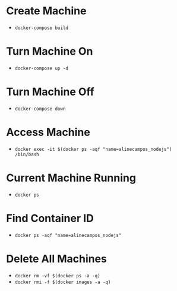 # Create Machine
  - `docker-compose build`

# Turn Machine On
  - `docker-compose up -d`

# Turn Machine Off
  - `docker-compose down`

# Access Machine
  - `docker exec -it $(docker ps -aqf "name=alinecampos_nodejs") /bin/bash`

# Current Machine Running
  - `docker ps`

# Find Container ID
  - `docker ps -aqf "name=alinecampos_nodejs"`

# Delete All Machines
  - `docker rm -vf $(docker ps -a -q)`
  - `docker rmi -f $(docker images -a -q)`